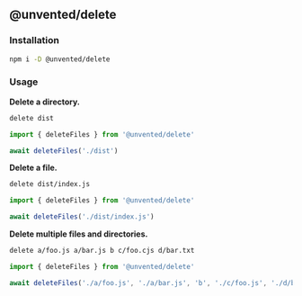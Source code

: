 ## @unvented/delete

### Installation

```bash
npm i -D @unvented/delete
```

### Usage

**Delete a directory.**

```bash
delete dist
```

```js
import { deleteFiles } from '@unvented/delete'

await deleteFiles('./dist')
```

**Delete a file.**

```bash
delete dist/index.js
```

```js
import { deleteFiles } from '@unvented/delete'

await deleteFiles('./dist/index.js')
```

**Delete multiple files and directories.**

```bash
delete a/foo.js a/bar.js b c/foo.cjs d/bar.txt
```

```js
import { deleteFiles } from '@unvented/delete'

await deleteFiles('./a/foo.js', './a/bar.js', 'b', './c/foo.js', './d/bar.txt')
```
